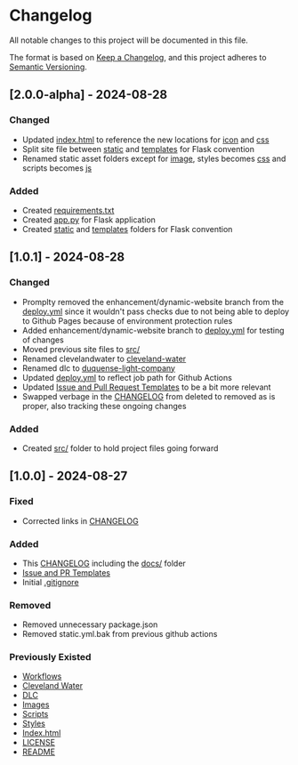 # Changelog

All notable changes to this project will be documented in this file.

The format is based on [Keep a Changelog](https://keepachangelog.com/en/1.0.0/), and this project adheres to [Semantic Versioning](https://semver.org/spec/v2.0.0.html).

## [2.0.0-alpha] - 2024-08-28

### Changed
- Updated [index.html](../src/templates/index.html) to reference the new locations for [icon](../src/static/images/favicon.ico) and [css](../src/static/css/main.css)
- Split site file between [static](../src/static/) and [templates](../src/templates/) for Flask convention
- Renamed static asset folders except for [image](../src/static/images/), styles becomes [css](../src/static/css/) and scripts becomes [js](../src/static/js/)

### Added
- Created [requirements.txt](../requirements.txt)
- Created [app.py](../app.py) for Flask application
- Created [static](../src/static/) and [templates](../src/templates/) folders for Flask convention

## [1.0.1] - 2024-08-28

### Changed
- Promplty removed the enhancement/dynamic-website branch from the [deploy.yml](../.github/workflows/deploy.yml) since it wouldn't pass checks due to not being able to deploy to Github Pages because of environment protection rules
- Added enhancement/dynamic-website branch to [deploy.yml](../.github/workflows/deploy.yml) for testing of changes
- Moved previous site files to [src/](../src/)
- Renamed clevelandwater to [cleveland-water](../cleveland-water/)
- Renamed dlc to [duquense-light-company](../duquesne-light-company/)
- Updated [deploy.yml](../.github/workflows/deploy.yml) to reflect job path for Github Actions
- Updated [Issue and Pull Request Templates](../.github/) to be a bit more relevant
- Swapped verbage in the [CHANGELOG](CHANGELOG.md) from deleted to removed as is proper, also tracking these ongoing changes

### Added
- Created [src/](../src/) folder to hold project files going forward

## [1.0.0] - 2024-08-27

### Fixed
- Corrected links in [CHANGELOG](CHANGELOG.md)

### Added
- This [CHANGELOG](CHANGELOG.md) including the [docs/](../docs/) folder
- [Issue and PR Templates](../.github/)
- Initial [.gitignore](../.gitignore)

### Removed
- Removed unnecessary package.json
- Removed static.yml.bak from previous github actions

### Previously Existed
- [Workflows](../.github/workflows/)
- [Cleveland Water](../clevelandwater/)
- [DLC](../dlc/)
- [Images](../images/)
- [Scripts](../scripts/)
- [Styles](../styles/)
- [Index.html](../index.html)
- [LICENSE](../LICENSE)
- [README](../README.md)